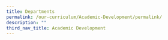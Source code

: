 ```yaml
---
title: Departments
permalink: /our-curriculum/Academic-Development/permalink/
description: ""
third_nav_title: Academic Development
---
```

